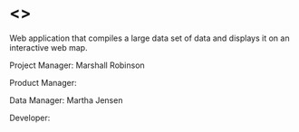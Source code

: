 # <>
Web application that compiles a large data set of <data type> data and displays it on an interactive web map.

Project Manager: 
Marshall Robinson

Product Manager:
<product manager>

Data Manager:
Martha Jensen

Developer:
<developer>
